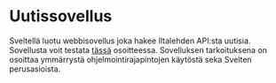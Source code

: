 # Uutissovellus

Sveltellä luotu webbisovellus joka hakee Iltalehden API:sta uutisia. Sovellusta voit testata [tässä](https://uutiset-juhoristolainen.vercel.app/) osoitteessa. Sovelluksen tarkoituksena on osoittaa ymmärrystä ohjelmointirajapintojen käytöstä seka Svelten perusasioista.
